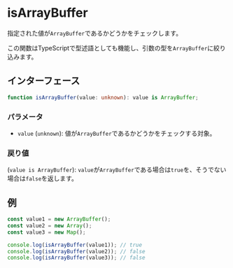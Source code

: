# isArrayBuffer

指定された値が`ArrayBuffer`であるかどうかをチェックします。

この関数はTypeScriptで型述語としても機能し、引数の型を`ArrayBuffer`に絞り込みます。

## インターフェース

```typescript
function isArrayBuffer(value: unknown): value is ArrayBuffer;
```

### パラメータ

- `value` (`unknown`): 値が`ArrayBuffer`であるかどうかをチェックする対象。

### 戻り値

(`value is ArrayBuffer`): `value`が`ArrayBuffer`である場合は`true`を、そうでない場合は`false`を返します。

## 例

```typescript
const value1 = new ArrayBuffer();
const value2 = new Array();
const value3 = new Map();

console.log(isArrayBuffer(value1)); // true
console.log(isArrayBuffer(value2)); // false
console.log(isArrayBuffer(value3)); // false
```